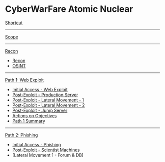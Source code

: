 # CyberWarFare Atomic Nuclear

[Shortcut](00-Shortcut.md)

- - - -

[Scope](01-Scope.md)

- - - - 
[Recon]()

  * [Recon](02-Recon.md)
  * [OSINT](03-OSINT.md)
- - - -
[Path 1: Web Exploit]()

  * [Initial Access - Web Exploit](04-WebExploit.md)
  * [Post-Exploit - Production Server](05-PostExploit-Production.md)
  * [Post-Exploit - Lateral Movement - 1](06-LateralMovement.md)
  * [Post-Exploit - Lateral Movement - 2](07-LateralMovement2.md)
  * [Post-Exploit - Jump Server](08-PostExploit-JumpServer.md)
  * [Actions on Objectives](09-ActionsOnObjectives.md)
  * [Path 1 Summary](10-PathOneSummary.md)

- - - -
[Path 2: Phishing]()

  * [Initial Access - Phishing](21-Phishing.md)
  * [Post-Exploit - Scientist Machines](22-PostExploit-ScientistMachine.md)
  * [Lateral Movement 1 - Forum & DB]

